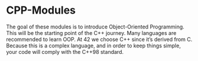# CPP-Modules
The goal of these modules is to introduce Object-Oriented Programming.
This will be the starting point of the C++ journey. Many languages are recommended
to learn OOP. At 42 we choose C++ since it’s derived from C.
Because this is a complex language, and in order to keep things simple, your code will
comply with the C++98 standard.
